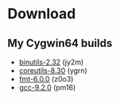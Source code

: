 # Download

## My Cygwin64 builds
- [binutils-2.32](https://pan.baidu.com/s/1QLIetDUWwDBGP5VaHIUSpA) (jy2m)
- [coreutils-8.30](https://pan.baidu.com/s/1uouQnryoUppo3_U3AEkmOg) (ygrn)
- [fmt-6.0.0](https://pan.baidu.com/s/1jIxGqbdInK7gk-HkMABizQ) (z0o3)
- [gcc-9.2.0](https://pan.baidu.com/s/1Eo-7g6YrrxQbmpMBZOCLlQ) (pm16)
